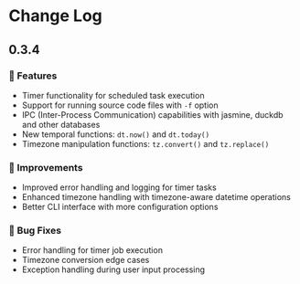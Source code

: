 # Change Log

## 0.3.4

### 🚀 Features

- Timer functionality for scheduled task execution
- Support for running source code files with `-f` option
- IPC (Inter-Process Communication) capabilities with jasmine, duckdb and other databases
- New temporal functions: `dt.now()` and `dt.today()`
- Timezone manipulation functions: `tz.convert()` and `tz.replace()`

### 🔨 Improvements

- Improved error handling and logging for timer tasks
- Enhanced timezone handling with timezone-aware datetime operations
- Better CLI interface with more configuration options

### 🐛 Bug Fixes

- Error handling for timer job execution
- Timezone conversion edge cases
- Exception handling during user input processing
